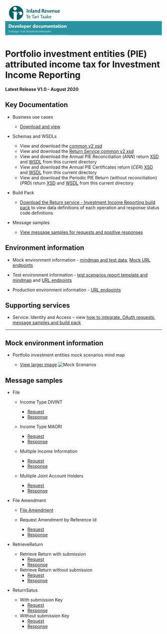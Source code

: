 ![IRD logo](../../Images/IRlogo.gif)
![Software Dev](../../Images/SoftwareDev.png)

# Portfolio investment entities (PIE) attributed income tax for Investment Income Reporting

#### Latest Release V1.0 - August 2020

## Key Documentation

- Business use cases
	- [Download and view](III%20-%20PIE%20-%20GWS%20business%20use%20cases.pdf)
	
- Schemas and WSDLs
	- View and download the [common v2 xsd](../../Common%20XSD/Common.v2.xsd)
	- View and download the [Return Service common v2 xsd](../../Common%20XSD/ReturnCommon.v2.xsd)
	- View and download the Annual PIE Reconciliation (_ANN_) return [XSD](ReturnPIEa.v1.xsd) and [WSDL](PIEaV1DevWsdl.wsdl) from this current directory
	- View and download the Annual PIE Certificates return (_CER_) [XSD](ReturnPIEc.v1.xsd) and [WSDL](PIEcV1DevWsdl.wsdl) from this current directory
	- View and download the Periodic PIE Return (without reconciliation) (_PRD_) return [XSD](ReturnPIEp.v1.xsd) and [WSDL](PIEpV1DevWsdl.wsdl) from this current directory
	
- Build Pack
	- [Download the Return service - Investment Income Reporting build pack](Gateway%20Services%20Build%20Pack%20-%20Return%20Service%20-%20PIE.pdf) to view data definitions of each operation and response status code definitions
	
- Message samples
    - [View message samples for requests and positive responses](#message-samples)

## Environment information

- Mock environment information - [mindmap and test data](../Test%20Details%20-%20IIR/README.md#mock-environment-information), [Mock URL endpoints](../Test%20Details%20-%20IIR/README.md#mock-environment) 
	
- Test environment information - [test scenarios report template and mindmap](../Test%20Details%20-%20IIR/README.md#test-environment-information) and [URL endpoints](../Test%20Details%20-%20IIR/README.md#test-environment-information)

- Production environment information - [URL endpoints](../Test%20Details%20-%20IIR/README.md#production-environment-information) 

## Supporting services

* Service: Identity and Access – view [how to integrate, OAuth requests, message samples and build pack](https://github.com/InlandRevenue/Gateway_Services-Access/tree/master/Identity%20and%20Access)

-----------------

## Mock environment information

- Portfolio investment entities mock scenarios mind map
	
	- [View larger image](images/C121.02%20-%20PIR%20Calculator%20API%20Mock%20Service.png)
	![Mock Scenarios](images/C121.02%20-%20PIR%20Calculator%20API%20Mock%20Service.png)

## Message samples

* File
	* Income Type DIVINT
		* [Request](sample%20messages/PIE_File_Request_incomeType_DIVINT.xml)   
		* [Response](sample%20messages/PIE_File_Response_incomeType_DIVINT.xml)
		
	* Income Type MAORI
		* [Request](sample%20messages/PIE_File_Request_incomeType_MAORI.xml)
		* [Response](sample%20messages/PIE_File_Response_incomeType_MAORI.xml)		
	
	* Multiple Income Information
		* [Request](sample%20messages/PIE_File_Request_with_multiple_income_information.xml)
		* [Response](sample%20messages/PIE_File_Response_with_multiple_income_information.xml)	
		
	* Multiple Joint Account Holders
		* [Request](sample%20messages/PIE_File_Request_with_multiple_joint_account_holders.xml)
		* [Response](sample%20messages/PIE_File_Response_with_multiple_joint_account_holders.xml)	
	
* File Amendment
	* [File Amendment](sample%20messages/PIE_File_Request_amendment.xml)
	
	* Request Amendment by Reference Id
		* [Request](sample%20messages/PIE_File_Request_amendment_by_referenceId.xml)
		* [Response](sample%20messages/PIE_File_Response_amendment_by_referenceId.xml)
		
* RetrieveReturn
	* Retrieve Return with submission 	
		* [Request](sample%20messages/PIE_RetrieveReturn_Request_with_submission_key.xml)
		* [Response](sample%20messages/PIE_RetrieveReturn_Response_with_submission_key.xml)
	* Retrieve Return without submission 	
		* [Request](sample%20messages/PIE_RetrieveReturn_Request_without_submission_key.xml)
		* [Response](sample%20messages/PIE_RetrieveReturn_Response_without_submission_key.xml)
		
* ReturnSatus	
	* With submission Key
		* [Request](sample%20messages/PIE_ReturnSatus_Request_without_submission_key.xml)
		* [Response](sample%20messages/PIE_ReturnSatus_Request_with_submission_key.xml)
	* Without submission Key
		* [Request](sample%20messages/PIE_ReturnSatus_Response_without_submission_key.xml)
		* [Response](sample%20messages/PIE_ReturnSatus_Response_with_submission_key.xml)
